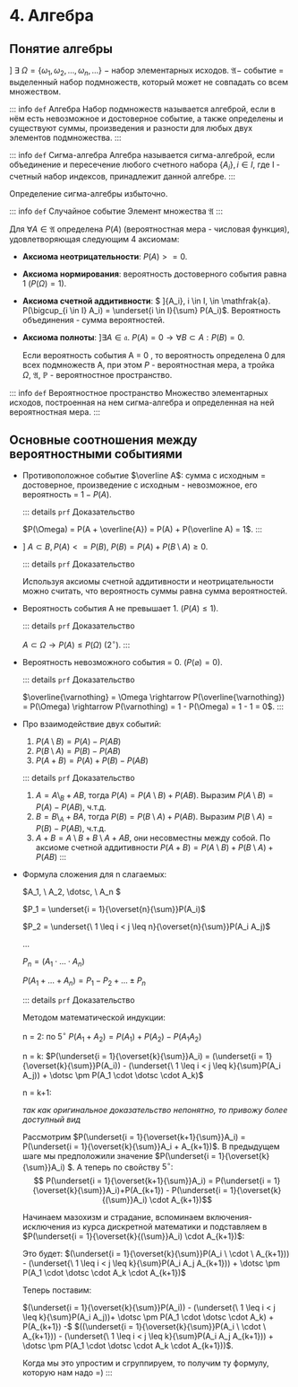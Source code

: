 # 4. Алгебра

## Понятие алгебры
$] \ \exists \ \Omega = \{\omega_1, \omega_2, \dots, \omega_n, \dotsc\} \ -$ набор элементарных исходов.
$\mathfrak{A} -$ событие = выделенный набор подмножеств, который может не совпадать со всем множеством.

::: info `def`  Алгебра
Набор подмножеств называется алгеброй, если в нём есть невозможное и достоверное событие, а также определены и существуют суммы, произведения и разности для любых двух элементов подмножества.
:::

::: info `def`  Сигма-алгебра
Алгебра называется сигма-алгеброй, если объединение и пересечение любого счетного набора $\{A_i\}, i \in I$, где I - счетный набор индексов, принадлежит данной алгебре.
:::

Определение сигма-алгебры избыточно.

::: info `def`  Случайное событие
Элемент множества $\mathfrak{A}$ 
:::

Для $\forall A \in \mathfrak{A}$ определена $P(A)$ (вероятностная мера - числовая функция), удовлетворяющая следующим 4 аксиомам:

- **Аксиома неотрицательности**: $P(A) >= 0$.
- **Аксиома нормирования**: вероятность достоверного события равна 1 ($P(\Omega) = 1$).
- **Аксиома счетной аддитивности**: $ ]\{A_i\}, i \in I, \in \mathfrak{a}. P(\bigcup_{i \in I} A_i) = \underset{i \in I}{\sum} P(A_i)$. Вероятность объединения - сумма вероятностей.
- **Аксиома полноты**: $] \exists A \in \mathfrak{a}. \ P(A) = 0 \rightarrow \forall B \subset A: P(B) = 0$. 
    
    Если вероятность события А = 0 , то вероятность определена 0 для всех подмножеств А, при этом $P$ - вероятностная мера, а тройка $\Omega, \ \mathfrak{A},\ \mathbb{P}$ - вероятностное пространство.
 

::: info `def`  Вероятностное пространство
Множество элементарных исходов, построенная на нем сигма-алгебра и определенная на ней вероятностная мера.
:::

## Основные соотношения между вероятностными событиями
 
- Противоположное событие $\overline A$: сумма с исходным = достоверное, произведение с исходным - невозможное, его вероятность = $1 - P(A)$. 
    
    ::: details `prf` Доказательство  
    
    $P(\Omega) = P(A + \overline{A}) = P(A) + P(\overline A) = 1$.
    :::

- $]\ A \subset B, P(A) <= P(B),\ P(B) = P(A) + P(B \setminus A) \geq 0$.

    ::: details `prf` Доказательство 

    Используя аксиомы счетной аддитивности и неотрицательности можно считать, что вероятность суммы равна сумма вероятностей.

- Вероятность события А не превышает 1. ($P(A) \leq 1$).

    ::: details `prf` Доказательство 
    
    $A \subset \Omega \rightarrow P(A) \leq P(\Omega)\ (2^\circ)$.
    :::

- Вероятность невозможного события = 0. ($P(\varnothing) = 0$).

    ::: details `prf` Доказательство 

    $\overline{\varnothing} = \Omega \rightarrow P(\overline{\varnothing}) = P(\Omega) \rightarrow P(\varnothing) = 1 - P(\Omega) = 1 - 1 = 0$.
    :::
    
- Про взаимодействие двух событий:
         
  1. $P(A \setminus B) = P(A) - P(AB)$
  2. $P(B \setminus A) = P(B) - P(AB)$
  3. $P(A+B)=P(A)+P(B) - P(AB)$
         
    ::: details `prf` Доказательство

     1. $A=A\setminus_ B + AB$, тогда $P(A)=P(A\setminus B) + P(AB)$. Выразим $P(A\setminus B) = P(A)-P(AB)$, ч.т.д.
     2. $B=B\setminus_ A + BA$, тогда $P(B)=P(B\setminus A) + P(AB)$. Выразим $P(B\setminus A) = P(B)-P(AB)$, ч.т.д.
     3. $A+B=A\setminus B + B\setminus A+AB$, они несовместны между собой. По аксиоме счетной аддитивности $P(A+B) = P(A \setminus B) + P(B \setminus A) + P(AB)$
    :::

- Формула сложения для n слагаемых: 
    
    $A_1, \ A_2, \dotsc, \ A_n $

    $P_1 = \underset{i = 1}{\overset{n}{\sum}}P(A_i)$

    $P_2 = \underset{\ 1 \leq i < j \leq n}{\overset{n}{\sum}}P(A_i A_j)$

    $\dotsc$
    
    $P_n=(A_1 \cdot \dotsc \cdot A_n)$

    $P(A_1+\dotsc+A_n) = P_1 - P_2 + \dotsc \pm P_n$

    ::: details `prf` Доказательство 
    
    Методом математической индукции:

    n = 2: по $5^\circ$ $P(A_1+A_2) = P(A_1) + P(A_2) - P(A_1A_2)$

    n = k: $P(\underset{i = 1}{\overset{k}{\sum}}A_i) = (\underset{i = 1}{\overset{k}{\sum}}P(A_i)) - (\underset{\ 1 \leq i < j \leq k}{\sum}P(A_i A_j)) + \dotsc \pm P(A_1 \cdot \dotsc \cdot A_k)$

    n = k+1: 
    
    *так как оригинальное доказательство непонятно, то привожу более доступный вид*

    Рассмотрим $P(\underset{i = 1}{\overset{k+1}{\sum}}A_i) = P(\underset{i = 1}{\overset{k}{\sum}}A_i + A_{k+1})$. В предыдущем шаге мы предположили значение $P(\underset{i = 1}{\overset{k}{\sum}}A_i) $. А теперь по свойству $5^\circ:$ 
    $$ P(\underset{i = 1}{\overset{k+1}{\sum}}A_i) = P(\underset{i = 1}{\overset{k}{\sum}}A_i)+P(A_{k+1}) - P(\underset{i = 1}{\overset{k}{(\sum}}A_i) \cdot A_{k+1})$$

    Начинаем мазохизм и страдание, вспоминаем включения-исключения из курса дискретной математики и подставляем в $P(\underset{i = 1}{\overset{k}{(\sum}}A_i) \cdot A_{k+1})$:

    Это будет: $(\underset{i = 1}{\overset{k}{\sum}}P(A_i \ \cdot \ A_{k+1})) - (\underset{\ 1 \leq i < j \leq k}{\sum}P(A_i A_j A_{k+1})) + \dotsc \pm P(A_1 \cdot \dotsc \cdot A_k \cdot A_{k+1})$

    Теперь поставим: 
    
    $(\underset{i = 1}{\overset{k}{\sum}}P(A_i)) - (\underset{\ 1 \leq i < j \leq k}{\sum}P(A_i A_j))+ \dotsc \pm P(A_1 \cdot \dotsc \cdot A_k) + P(A_{k+1}) -$
    $((\underset{i = 1}{\overset{k}{\sum}}P(A_i \ \cdot \ A_{k+1})) - (\underset{\ 1 \leq i < j \leq k}{\sum}P(A_i A_j A_{k+1})) + \dotsc \pm P(A_1 \cdot \dotsc \cdot A_k \cdot A_{k+1}))$. 
    
    Когда мы это упростим и сгруппируем, то получим ту формулу, которую нам надо =)
    :::